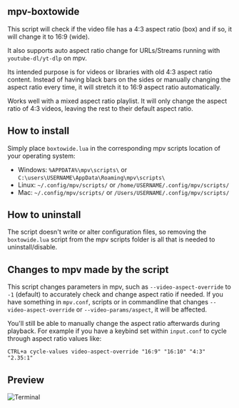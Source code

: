 ## mpv-boxtowide
This script will check if the video file has a 4:3 aspect ratio (box) and if so, it will change it to 16:9 (wide).

It also supports auto aspect ratio change for URLs/Streams running with `youtube-dl/yt-dlp` on mpv.

Its intended purpose is for videos or libraries with old 4:3 aspect ratio content. Instead of having black bars on the sides or manually changing the aspect ratio every time, it will stretch it to 16:9 aspect ratio automatically.

Works well with a mixed aspect ratio playlist. It will only change the aspect ratio of 4:3 videos, leaving the rest to their default aspect ratio.

## How to install
Simply place `boxtowide.lua` in the corresponding mpv scripts location of your operating system:

- Windows: `%APPDATA%\mpv\scripts\` or `C:\users\USERNAME\AppData\Roaming\mpv\scripts\`
- Linux: `~/.config/mpv/scripts/` or `/home/USERNAME/.config/mpv/scripts/`
- Mac: `~/.config/mpv/scripts/` or `/Users/USERNAME/.config/mpv/scripts/`

## How to uninstall
The script doesn't write or alter configuration files, so removing the `boxtowide.lua` script from the mpv scripts folder is all that is needed to uninstall/disable.

## Changes to mpv made by the script
This script changes parameters in mpv, such as `--video-aspect-override` to `-1` (default) to accurately check and change aspect ratio if needed. If you have something in `mpv.conf`, scripts or in commandline that changes `--video-aspect-override` or `--video-params/aspect`, it will be affected.

You'll still be able to manually change the aspect ratio afterwards during playback. For example if you have a keybind set within `input.conf` to cycle through aspect ratio values like:

`CTRL+a cycle-values video-aspect-override "16:9" "16:10" "4:3" "2.35:1"`

## Preview
![Terminal](https://github.com/user-attachments/assets/3462928c-123a-404e-83c6-d5005bc44d19)

